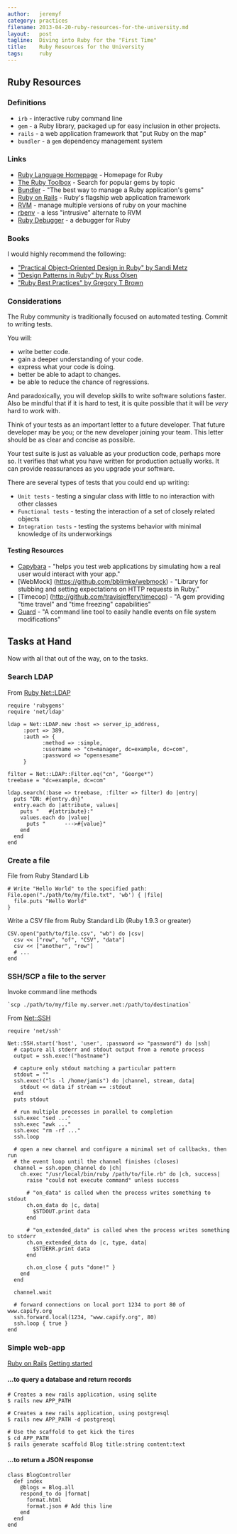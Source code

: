 ```yaml
---
author:   jeremyf
category: practices
filename: 2013-04-20-ruby-resources-for-the-university.md
layout:   post
tagline:  Diving into Ruby for the "First Time"
title:    Ruby Resources for the University
tags:     ruby
---
```


## Ruby Resources

### Definitions

* `irb` - interactive ruby command line
* `gem` - a Ruby library, packaged up for easy inclusion in other projects.
* `rails` - a web application framework that "put Ruby on the map"
* `bundler` - a `gem` dependency management system

### Links

* [Ruby Language Homepage](http://ruby-lang.org) - Homepage for Ruby
* [The Ruby Toolbox](http://www.ruby-toolbox.com) - Search for popular gems by topic
* [Bundler](http://gembundler.com) - "The best way to manage a Ruby application's gems"
* [Ruby on Rails](http://guides.rubyonrails.org/) - Ruby's flagship web application framework
* [RVM](https://rvm.io/) - manage multiple versions of ruby on your machine
* [rbenv](https://github.com/sstephenson/rbenv/) - a less "intrusive" alternate to RVM
* [Ruby Debugger](https://github.com/cldwalker/debugger) - a debugger for Ruby

### Books

I would highly recommend the following:

* ["Practical Object-Oriented Design in Ruby" by Sandi Metz](http//practicaloodinruby.com)
* ["Design Patterns in Ruby" by Russ Olsen](http://designpatternsinruby.com)
* ["Ruby Best Practices" by Gregory T Brown](http://www.amazon.com/Ruby-Best-Practices-Gregory-Brown/dp/0596523009/ref=sr_1_14?ie=UTF8&qid=1366481685&sr=8-14&keywords=ruby+programming)

### Considerations

The Ruby community is traditionally focused on automated testing.
Commit to writing tests.

You will:

* write better code.
* gain a deeper understanding of your code.
* express what your code is doing.
* better be able to adapt to changes.
* be able to reduce the chance of regressions.

And paradoxically, you will develop skills to write software solutions faster.
Also be mindful that if it is hard to test, it is quite possible that it will be *very* hard to work with.

Think of your tests as an important letter to a future developer.
That future developer may be you; or the new developer joining your team.
This letter should be as clear and concise as possible.

Your test suite is just as valuable as your production code, perhaps more so.
It verifies that what you have written for production actually works.
It can provide reassurances as you upgrade your software.

There are several types of tests that you could end up writing:

* `Unit tests` - testing a singular class with little to no interaction with other classes
* `Functional tests` - testing the interaction of a set of closely related objects
* `Integration tests` - testing the systems behavior with minimal knowledge of its underworkings

#### Testing Resources

* [Capybara](https://github.com/jnicklas/capybara) - "helps you test web applications by simulating how a real user would
interact with your app."
* [WebMock] (https://github.com/bblimke/webmock) - "Library for stubbing and setting expectations on HTTP requests in Ruby."
* [Timecop] (http://github.com/travisjeffery/timecop) - "A gem providing "time travel" and "time freezing" capabilities"
* [Guard](https://github.com/guard/guard) - "A command line tool to easily handle events on file system modifications"

## Tasks at Hand

Now with all that out of the way, on to the tasks.

### Search LDAP

From [Ruby Net::LDAP](https://github.com/ruby-ldap/ruby-net-ldap)

    require 'rubygems'
    require 'net/ldap'

    ldap = Net::LDAP.new :host => server_ip_address,
         :port => 389,
         :auth => {
               :method => :simple,
               :username => "cn=manager, dc=example, dc=com",
               :password => "opensesame"
         }

    filter = Net::LDAP::Filter.eq("cn", "George*")
    treebase = "dc=example, dc=com"

    ldap.search(:base => treebase, :filter => filter) do |entry|
      puts "DN: #{entry.dn}"
      entry.each do |attribute, values|
        puts "   #{attribute}:"
        values.each do |value|
          puts "      --->#{value}"
        end
      end
    end


### Create a file

File from Ruby Standard Lib

    # Write "Hello World" to the specified path:
    File.open("./path/to/my/file.txt", 'wb') { |file|
      file.puts "Hello World"
    }

Write a CSV file from Ruby Standard Lib (Ruby 1.9.3 or greater)

    CSV.open("path/to/file.csv", "wb") do |csv|
      csv << ["row", "of", "CSV", "data"]
      csv << ["another", "row"]
      # ...
    end

### SSH/SCP a file to the server

Invoke command line methods

    `scp ./path/to/my/file my.server.net:/path/to/destination`

From [Net::SSH](http://github.com/net-ssh/net-ssh)

    require 'net/ssh'

    Net::SSH.start('host', 'user', :password => "password") do |ssh|
      # capture all stderr and stdout output from a remote process
      output = ssh.exec!("hostname")

      # capture only stdout matching a particular pattern
      stdout = ""
      ssh.exec!("ls -l /home/jamis") do |channel, stream, data|
        stdout << data if stream == :stdout
      end
      puts stdout

      # run multiple processes in parallel to completion
      ssh.exec "sed ..."
      ssh.exec "awk ..."
      ssh.exec "rm -rf ..."
      ssh.loop

      # open a new channel and configure a minimal set of callbacks, then run
      # the event loop until the channel finishes (closes)
      channel = ssh.open_channel do |ch|
        ch.exec "/usr/local/bin/ruby /path/to/file.rb" do |ch, success|
          raise "could not execute command" unless success

          # "on_data" is called when the process writes something to stdout
          ch.on_data do |c, data|
            $STDOUT.print data
          end

          # "on_extended_data" is called when the process writes something to stderr
          ch.on_extended_data do |c, type, data|
            $STDERR.print data
          end

          ch.on_close { puts "done!" }
        end
      end

      channel.wait

      # forward connections on local port 1234 to port 80 of www.capify.org
      ssh.forward.local(1234, "www.capify.org", 80)
      ssh.loop { true }
    end


### Simple web-app

[Ruby on Rails](http://guides.rubyonrails.org)
[Getting started](http://guides.rubyonrails.org/getting_started.html)

#### ...to query a database and return records

    # Creates a new rails application, using sqlite
    $ rails new APP_PATH

    # Creates a new rails application, using postgresql
    $ rails new APP_PATH -d postgresql

    # Use the scaffold to get kick the tires
    $ cd APP_PATH
    $ rails generate scaffold Blog title:string content:text

#### ...to return a JSON response

    class BlogController
      def index
        @blogs = Blog.all
        respond_to do |format|
          format.html
          format.json # Add this line
        end
      end
    end
